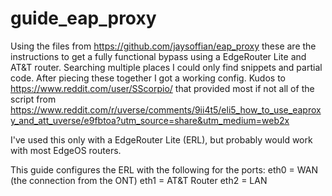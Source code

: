 # guide_eap_proxy
Using the files from https://github.com/jaysoffian/eap_proxy these are the instructions to get a fully functional bypass using a EdgeRouter Lite and AT&amp;T router.  Searching multiple places I could only find snippets and partial code.  After piecing these together I got a working config.  Kudos to https://www.reddit.com/user/SScorpio/ that provided most if not all of the script from https://www.reddit.com/r/uverse/comments/9ii4t5/eli5_how_to_use_eaproxy_and_att_uverse/e9fbtoa?utm_source=share&utm_medium=web2x

I've used this only with a EdgeRouter Lite (ERL), but probably would work with most EdgeOS routers.

This guide configures the ERL with the following for the ports:
eth0 = WAN (the connection from the ONT)
eth1 = AT&T Router
eth2 = LAN

